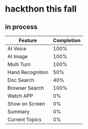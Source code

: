 # hackthon this fall

## in process

| Feature              | Completion |
|----------------|-------------|
| AI Voice             | 100%        |
| AI Image             | 100%        |
| Multi Turn           | 100%        |
| Hand Recognition     | 50%         |
| Doc Search           | 40%         |
| Browser Search       | 100%        |
| Watch APP            | 0%          |
| Show on Screen       | 0%          |
| Summary              | 0%          | 
| Current Topics      | 0%          |
